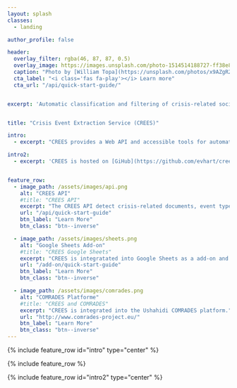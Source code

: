 ```yaml
---
layout: splash
classes:
  - landing

author_profile: false

header:
  overlay_filter: rgba(46, 87, 87, 0.5)
  overlay_image: https://images.unsplash.com/photo-1514514188727-ff38e839635e?auto=format&fit=crop&w=1834&q=80
  caption: "Photo by [William Topa](https://unsplash.com/photos/x9AZgR25G-k?utm_source=unsplash&utm_medium=referral&utm_content=creditCopyText) on [Unsplash](https://unsplash.com/search/photos/emergency?utm_source=unsplash&utm_medium=referral&utm_content=creditCopyText)."
  cta_label: "<i class='fas fa-play'></i> Learn more"
  cta_url: "/api/quick-start-guide/"


excerpt: 'Automatic classification and filtering of crisis-related social media posts for situation awarness.'


title: "Crisis Event Extraction Service (CREES)"

intro: 
  - excerpt: "CREES provides a Web API and accessible tools for automatically filtering and classifying social media documents during emergency crises."

intro2: 
  - excerpt: 'CREES is hosted on [GiHub](https://github.com/evhart/crees), free and open-source and can be installed on a personal computer or server. <br/><br/> {::nomarkdown}<iframe style="display: inline-block;" src="https://ghbtns.com/github-btn.html?user=evhart&repo=crees&type=star&count=true&size=large" frameborder="0" scrolling="0" width="160px" height="30px"></iframe> <iframe style="display: inline-block;" src="https://ghbtns.com/github-btn.html?user=evhart&repo=crees&type=fork&count=true&size=large" frameborder="0" scrolling="0" width="158px" height="30px"></iframe>{:/nomarkdown}'


feature_row:
  - image_path: /assets/images/api.png
    alt: "CREES API"
    #title: "CREES API"
    excerpt: "The CREES API detect crisis-related documents, event types and the information discussed in documents."
    url: "/api/quick-start-guide"
    btn_label: "Learn More"
    btn_class: "btn--inverse"

  - image_path: /assets/images/sheets.png
    alt: "Google Sheets Add-on"
    #title: "CREES Google Sheets"
    excerpt: "CREES is integratated into Google Sheets as a add-on and can be used for automatically annotating spreadsheet documents."
    url: "/add-on/quick-start-guide"
    btn_label: "Learn More"
    btn_class: "btn--inverse"

  - image_path: /assets/images/comrades.png
    alt: "COMRADES Platforme"
    #title: "CREES and COMRADES"
    excerpt: "CREES is integrated into the Ushahidi COMRADES platform."
    url: "http://www.comrades-project.eu/"
    btn_label: "Learn More"
    btn_class: "btn--inverse"
---
```


{% include feature_row id="intro" type="center" %}

{% include feature_row %}

{% include feature_row id="intro2" type="center" %}
